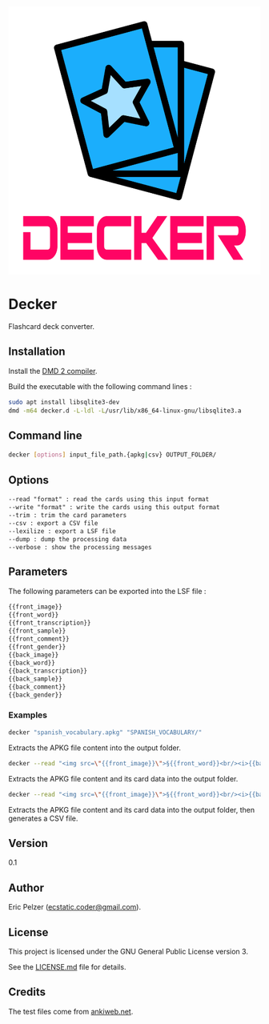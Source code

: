 ![](https://github.com/senselogic/DECKER/blob/master/LOGO/decker.png)

# Decker

Flashcard deck converter.

## Installation

Install the [DMD 2 compiler](https://dlang.org/download.html).

Build the executable with the following command lines :

```bash
sudo apt install libsqlite3-dev
dmd -m64 decker.d -L-ldl -L/usr/lib/x86_64-linux-gnu/libsqlite3.a
```

## Command line

```bash
decker [options] input_file_path.{apkg|csv} OUTPUT_FOLDER/
```

## Options

```
--read "format" : read the cards using this input format
--write "format" : write the cards using this output format
--trim : trim the card parameters
--csv : export a CSV file
--lexilize : export a LSF file
--dump : dump the processing data
--verbose : show the processing messages
```

## Parameters

The following parameters can be exported into the LSF file :

```
{{front_image}}
{{front_word}}
{{front_transcription}}
{{front_sample}}
{{front_comment}}
{{front_gender}}
{{back_image}}
{{back_word}}
{{back_transcription}}
{{back_sample}}
{{back_comment}}
{{back_gender}}
```

### Examples

```bash
decker "spanish_vocabulary.apkg" "SPANISH_VOCABULARY/"
```

Extracts the APKG file content into the output folder.

```bash
decker --read "<img src=\"{{front_image}}\">§{{front_word}}<br/><i>{{back_word}}</i>" --trim --dump --verbose "spanish_vocabulary.apkg" "SPANISH_VOCABULARY/"
```

Extracts the APKG file content and its card data into the output folder.

```bash
decker --read "<img src=\"{{front_image}}\">§{{front_word}}<br/><i>{{back_word}}</i>" --trim --csv --write "{{front_word}}|{{back_word}}|{{front_image}}" --dump --verbose "spanish_vocabulary.apkg" "SPANISH_VOCABULARY/"
```

Extracts the APKG file content and its card data into the output folder, then generates a CSV file.

## Version

0.1

## Author

Eric Pelzer (ecstatic.coder@gmail.com).

## License

This project is licensed under the GNU General Public License version 3.

See the [LICENSE.md](LICENSE.md) file for details.

## Credits

The test files come from [ankiweb.net](http://www.ankiweb.net).
